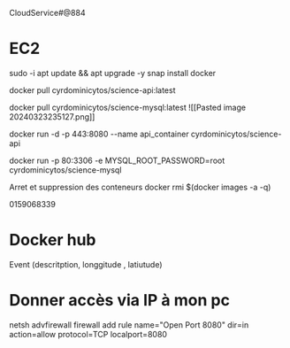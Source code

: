 CloudService#@884
# EC2 

sudo -i
apt update && apt upgrade -y
snap install docker

docker pull cyrdominicytos/science-api:latest

docker pull cyrdominicytos/science-mysql:latest
![[Pasted image 20240323235127.png]]



docker run -d -p 443:8080 --name api_container cyrdominicytos/science-api

docker run -p 80:3306 -e MYSQL_ROOT_PASSWORD=root cyrdominicytos/science-mysql

Arret et suppression des conteneurs
docker rmi $(docker images -a -q)

0159068339

# Docker hub



Event  (descritption, longgitude , latiutude)

# Donner accès via IP à mon pc 
netsh advfirewall firewall add rule name="Open Port 8080" dir=in action=allow protocol=TCP localport=8080
